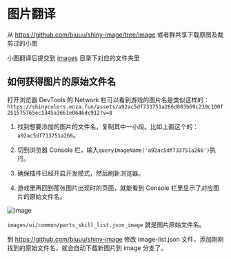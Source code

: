 # 图片翻译

从 https://github.com/biuuu/shiny-image/tree/image 或者群共享下载原图及裁剪过的小图

小图翻译后提交到 [images](https://github.com/ShinyGroup/ShinyImage/tree/master/images) 目录下对应的文件夹里

## 如何获得图片的原始文件名
打开浏览器 DevTools 的 Network 栏可以看到游戏的图片名是类似这样的：
`https://shinycolors.enza.fun/assets/a92ac5df733751a266d003b69c239c100f251575765ec1345a3661e0646dc912?v=8`

1. 找到想要添加的图片的文件名，复制其中一小段。比如上面这个的：`a92ac5df733751a266`。

2. 切到浏览器 Console 栏，输入`queryImageName('a92ac5df733751a266')`执行。

3. 确保插件已经开启开发模式，然后刷新浏览器。

4. 游戏里再回到那张图片出现时的页面，就能看到 Console 栏里显示了对应图片的原始文件名。

![image](https://user-images.githubusercontent.com/10892119/122636637-df440b00-d11c-11eb-87ba-aab358f8ef3e.png)

`images/ui/common/parts_skill_list.json_image` 就是图片原始文件名。

到 https://github.com/biuuu/shiny-image 修改 image-list.json 文件，添加刚刚找到的原始文件名，就会自动下载新图片到 image 分支了。
